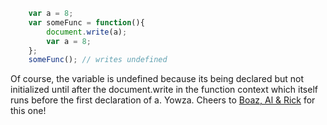 ``` javascript
    var a = 8;
    var someFunc = function(){
        document.write(a);
        var a = 8;
    };
    someFunc(); // writes undefined
```

Of course, the variable is undefined because its being declared but not initialized until after the document.write in the function context which itself runs before the first declaration of a. Yowza. Cheers to [Boaz, Al & Rick](http://weblog.bocoup.com/weird-var-behavior-in-javascript) for this one!
